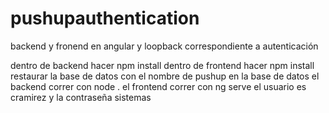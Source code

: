 # pushupauthentication
backend y fronend en angular y loopback correspondiente a autenticación

dentro de backend hacer npm install
dentro de frontend hacer npm install
restaurar la base de datos con el nombre de pushup en la base de datos
el backend correr con node .
el frontend correr con ng serve
el usuario es cramirez y la contraseña sistemas

